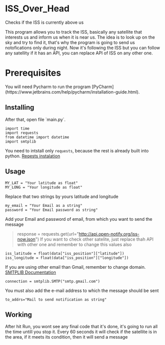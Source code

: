 # ISS_Over_Head
Checks if the ISS is currently above us

This program allows you to track the ISS, basically any satellite that interests us and inform us when it is near us.
The idea is to look up on the sky and try to find it, that's why the program is going to send us notofications only during night.
Now it's following the ISS but you can follow any satellity if it has an API, you can replace API of ISS on any other one.

<h1> Prerequisites </h1>
You will need Pycharm to run the program [PyCharm](https://www.jetbrains.com/help/pycharm/installation-guide.html).

<h2>Installing</h2>
After that, open file `main.py`.

```
import time
import requests
from datetime import datetime
import smtplib
```

You need to intstall only `requests`, because the rest is already built into python.
[Reqests instalation](https://www.geeksforgeeks.org/how-to-install-requests-in-python-for-windows-linux-mac/)

<h2>Usage</h2>

```
MY_LAT = "Your latitude as float"
MY_LONG = "Your longitude as float"
```
Replace that two strings by yours latitude and longitude

```
my_email = "Your Email as a string"
password = "Your Email password as string"
```
Add your Email and password of email, from which you want to send the message

>response = requests.get(url="http://api.open-notify.org/iss-now.json")
If you want to check other satelite, just replace thah API with other one and remember to change this values also
```
iss_latitude = float(data["iss_position"]["latitude"])
iss_longitude = float(data["iss_position"]["longitude"])
```
If you are using other email than Gmail, remember to change domain.
[SMTPLIB Documentation](https://docs.python.org/3/library/smtplib.html)
```
connection = smtplib.SMTP("smtp.gmail.com")
```


You must also add the e-mail address to which the message should be sent
```
to_addrs="Mail to send notification as string"
```

<h2>Working</h2>
After hit Run, you wont see any final code that it's done, it's going to run all the time untill you stop it. 
Every 60 seconds it will check if the satellite is in the area, if it meets its condition, then it will send a message
